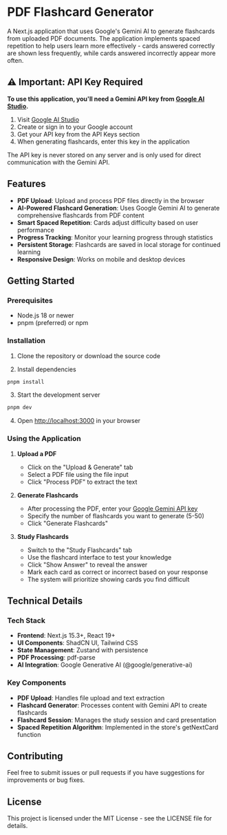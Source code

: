 # PDF Flashcard Generator

A Next.js application that uses Google's Gemini AI to generate flashcards from uploaded PDF documents. The application implements spaced repetition to help users learn more effectively - cards answered correctly are shown less frequently, while cards answered incorrectly appear more often.

## ⚠️ Important: API Key Required

**To use this application, you'll need a Gemini API key from [Google AI Studio](https://ai.google.dev/).**

1. Visit [Google AI Studio](https://ai.google.dev/)
2. Create or sign in to your Google account
3. Get your API key from the API Keys section
4. When generating flashcards, enter this key in the application

The API key is never stored on any server and is only used for direct communication with the Gemini API.

## Features

- **PDF Upload**: Upload and process PDF files directly in the browser
- **AI-Powered Flashcard Generation**: Uses Google Gemini AI to generate comprehensive flashcards from PDF content
- **Smart Spaced Repetition**: Cards adjust difficulty based on user performance
- **Progress Tracking**: Monitor your learning progress through statistics
- **Persistent Storage**: Flashcards are saved in local storage for continued learning
- **Responsive Design**: Works on mobile and desktop devices

## Getting Started

### Prerequisites

- Node.js 18 or newer
- pnpm (preferred) or npm

### Installation

1. Clone the repository or download the source code

2. Install dependencies

```bash
pnpm install
```

3. Start the development server

```bash
pnpm dev
```

4. Open [http://localhost:3000](http://localhost:3000) in your browser

### Using the Application

1. **Upload a PDF**

   - Click on the "Upload & Generate" tab
   - Select a PDF file using the file input
   - Click "Process PDF" to extract the text

2. **Generate Flashcards**

   - After processing the PDF, enter your [Google Gemini API key](https://ai.google.dev/)
   - Specify the number of flashcards you want to generate (5-50)
   - Click "Generate Flashcards"

3. **Study Flashcards**
   - Switch to the "Study Flashcards" tab
   - Use the flashcard interface to test your knowledge
   - Click "Show Answer" to reveal the answer
   - Mark each card as correct or incorrect based on your response
   - The system will prioritize showing cards you find difficult

## Technical Details

### Tech Stack

- **Frontend**: Next.js 15.3+, React 19+
- **UI Components**: ShadCN UI, Tailwind CSS
- **State Management**: Zustand with persistence
- **PDF Processing**: pdf-parse
- **AI Integration**: Google Generative AI (@google/generative-ai)

### Key Components

- **PDF Upload**: Handles file upload and text extraction
- **Flashcard Generator**: Processes content with Gemini API to create flashcards
- **Flashcard Session**: Manages the study session and card presentation
- **Spaced Repetition Algorithm**: Implemented in the store's getNextCard function

## Contributing

Feel free to submit issues or pull requests if you have suggestions for improvements or bug fixes.

## License

This project is licensed under the MIT License - see the LICENSE file for details.
